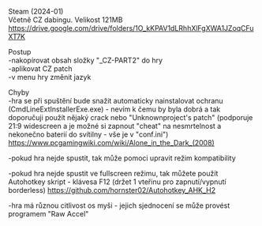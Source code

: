 Steam (2024-01)
<br/>
Včetně CZ dabingu. Velikost 121MB https://drive.google.com/drive/folders/1O_kKPAV1dLRhhXlFgXWA1JZoqCFuXT7K

Postup
<br/>
-nakopírovat obsah složky "_CZ-PART2" do hry
<br/>
-aplikovat CZ patch
<br/>
-v menu hry změnit jazyk

Chyby
<br/>
-hra se při spuštění bude snažit automaticky nainstalovat ochranu (CmdLineExtInstallerExe.exe) - nevím k čemu by byla dobrá a tak doporučuji použít nějaký crack nebo "Unknownproject's patch" (podporuje 21:9 widescreen a je možné si zapnout "cheat" na nesmrtelnost a nekonečno baterií do svítilny - vše je v "conf.ini") https://www.pcgamingwiki.com/wiki/Alone_in_the_Dark_(2008)

-pokud hra nejde spustit, tak může pomoci upravit režim kompatibility

-pokud hra nejde spustit ve fullscreen režimu, tak můžete použít Autohotkey skript - klávesa F12 (držet 1 vteřinu pro zapnutí/vypnutí borderless) https://github.com/hornster02/Autohotkey_AHK_H2

-hra má různou citlivost os myši - jejich sjednocení se může provést programem "Raw Accel"
